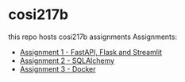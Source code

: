 # cosi217b
this repo hosts cosi217b assignments
Assignments:
- [Assignment 1 - FastAPI, Flask and Streamlit](assignment_1/README.md)
- [Assignment 2 - SQLAlchemy](assignment_1/READMEA2.md)
- [Assignment 3 - Docker](assignment_3/README.md)
